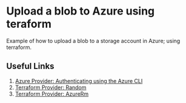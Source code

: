# Upload a blob to Azure using teraform

Example of how to upload a blob to a storage account in Azure; using terraform.

## Useful Links

1. [Azure Provider: Authenticating using the Azure CLI](https://registry.terraform.io/providers/hashicorp/azurerm/latest/docs/guides/azure_cli)
2. [Terraform Provider: Random](https://registry.terraform.io/providers/hashicorp/random/latest/docs)
3. [Terraform Provider: AzureRm](https://registry.terraform.io/providers/hashicorp/azurerm/latest/docs)
